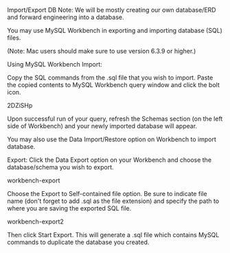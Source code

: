 Import/Export DB
Note: We will be mostly creating our own database/ERD and forward engineering into a database.

You may use MySQL Workbench in exporting and importing database (SQL) files.

(Note: Mac users should make sure to use version 6.3.9 or higher.)

Using MySQL Workbench
Import:

Copy the SQL commands from the .sql file that you wish to import. Paste the copied contents to MySQL Workbench query window and click the bolt icon.

2DZiSHp

Upon successful run of your query, refresh the Schemas section (on the left side of Workbench) and your newly imported database will appear.

You may also use the Data Import/Restore option on Workbench to import database.

Export:
Click the Data Export option on your Workbench and choose the database/schema you wish to export.

workbench-export

Choose the Export to Self-contained file option. Be sure to indicate file name (don't forget to add .sql as the file extension) and specify the path to where you are saving the exported SQL file.

workbench-export2

Then click Start Export. This will generate a .sql file which contains MySQL commands to duplicate the database you created.